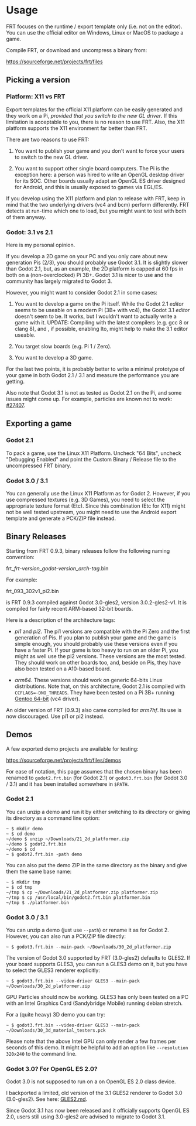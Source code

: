 Usage
=====

FRT focuses on the runtime / export template only (i.e. not on the editor).
You can use the official editor on Windows, Linux or MacOS to package a game.

Compile FRT, or download and uncompress a binary from:

<https://sourceforge.net/projects/frt/files>

## Picking a version

### Platform: X11 vs FRT

Export templates for the official X11 platform can be easily generated and
they work on a Pi, *provided that you switch to the new GL driver*.
If this limitation is acceptable to you, there is no reason to use FRT.
Also, the X11 platform supports the X11 environment far better than FRT.

There are two reasons to use FRT:

1. You want to publish your game and you don't want to force your users
to switch to the new GL driver.

2. You want to support other single board computers. The Pi
is the exception here: a person was hired to write an OpenGL desktop driver
for its SOC. Other boards usually adapt an OpenGL ES driver designed for
Android, and this is usually exposed to games via EGL/ES.

If you develop using the X11 platform and plan to release with FRT,
keep in mind that the two underlying drivers (vc4 and bcm) perform
differently. FRT detects at run-time which one to load, but you might
want to test with both of them anyway.

### Godot: 3.1 vs 2.1

Here is my personal opinion.

If you develop a 2D game on your PC and you only care about new generation
Pis (2/3), you should probably use Godot 3.1. It is slightly
slower than Godot 2.1, but, as an example, the 2D platform is capped
at 60 fps in both on a (non-overclocked) Pi 3B+.
Godot 3.1 is nicer to use and the community has largely migrated to Godot 3.

However, you might want to consider Godot 2.1 in some cases:

1. You want to develop a game on the Pi itself.
While the Godot 2.1 *editor* seems to be useable on a modern Pi
(3B+ with vc4), the Godot 3.1 *editor* doesn't seem to be.
It works, but I wouldn't want to actually write a game with it.
UPDATE: Compiling with the latest compilers (e.g. gcc 8 or clang 8), and
, if possible, enabling lto, might help to make the 3.1 editor useable.

2. You target slow boards (e.g. Pi 1 / Zero).

3. You want to develop a 3D game.

For the last two points, it is probably better to write a minimal prototype
of your game in both Godot 2.1 / 3.1 and measure the performance you are
getting.

Also note that Godot 3.1 is not as tested as Godot 2.1 on the Pi,
and some issues might come up. For example, particles are known not to work:
[#27407](https://github.com/godotengine/godot/issues/27407).

## Exporting a game

### Godot 2.1

To pack a game, use the Linux X11 Platform. Uncheck "64 Bits",
uncheck "Debugging Enabled" and point the Custom Binary / Release file to
the uncompressed FRT binary.

### Godot 3.0 / 3.1

You can generally use the Linux X11 Platform as for Godot 2.
However, if you use compressed textures (e.g. 3D Games), you need to
select the appropriate texture format (Etc). Since this combination
(Etc for X11) might not be well tested upstream, you might need
to use the Android export template and generate a PCK/ZIP file instead.

## Binary Releases

Starting from FRT 0.9.3, binary releases follow the following naming
convention:

frt\_*frt-version*\_*godot-version*\_*arch-tag*.bin

For example:

frt\_093\_302v1\_pi2.bin

is FRT 0.9.3 compiled against Godot 3.0-gles2, version 3.0.2-gles2-v1. It is
compiled for fairly recent ARM-based 32-bit boards.

Here is a description of the architecture tags:

- *pi1* and *pi2*. The pi1 versions are compatible with the Pi Zero and the
  first generation of Pis. If you plan to publish your game and the
  game is simple enough, you should probably use these versions even if you
  have a faster Pi. If your game is too heavy to run on an older
  Pi, you might as well use the pi2 versions. These versions are the
  most tested. They should work on other boards too, and, beside on
  Pis, they have also been tested on a A10-based board.

- *arm64*. These versions should work on generic 64-bits Linux distributions.
  Note that, on this architecture, Godot 2.1 is compiled with
  `CCFLAGS=-DNO_THREADS`. They have been tested on a Pi 3B+
  running [Gentoo 64-bit](https://github.com/sakaki-/gentoo-on-rpi3-64bit)
  (vc4 driver).

An older version of FRT (0.9.3) also came compiled for *arm7hf*.
Its use is now discouraged. Use pi1 or pi2 instead.

## Demos

A few exported demo projects are available for testing:

<https://sourceforge.net/projects/frt/files/demos>

For ease of notation, this page assumes that the chosen binary has been
renamed to `godot2.frt.bin` (for Godot 2.1) or `godot3.frt.bin`
(for Godot 3.0 / 3.1) and it has been installed somewhere in `$PATH`.

### Godot 2.1

You can unzip a demo and run it by either switching to its directory
or giving its directory as a command line option:

	~ $ mkdir demo
	~ $ cd demo
	~/demo $ unzip ~/Downloads/21_2d_platformer.zip
	~/demo $ godot2.frt.bin
	~/demo $ cd
	~ $ godot2.frt.bin -path demo

You can also put the demo ZIP in the same directory as the binary and
give them the same base name:

	~ $ mkdir tmp
	~ $ cd tmp
	~/tmp $ cp ~/Downloads/21_2d_platformer.zip platformer.zip
	~/tmp $ cp /usr/local/bin/godot2.frt.bin platformer.bin
	~/tmp $ ./platformer.bin

### Godot 3.0 / 3.1

You can unzip a demo (just use `--path`) or rename it as for Godot 2.
However, you can also run a PCK/ZIP file directly:

	~ $ godot3.frt.bin --main-pack ~/Downloads/30_2d_platformer.zip

The version of Godot 3.0 supported by FRT (3.0-gles2) defaults to GLES2.
If your board supports GLES3, you can run a GLES3 demo on it, but
you have to select the GLES3 renderer explicitly:

	~ $ godot3.frt.bin --video-driver GLES3 --main-pack ~/Downloads/30_2d_platformer.zip

GPU Particles should now be working. GLES3 has only been tested on a PC with
an Intel Graphics Card (Sandybridge Mobile) running debian stretch.

For a (quite heavy) 3D demo you can try:

	~ $ godot3.frt.bin --video-driver GLES3 --main-pack ~/Downloads/30_3d_material_testers.pck

Please note that the above Intel GPU can only render a few frames per seconds
of this demo. It might be helpful to add an option like `--resolution 320x240`
to the command line.

### Godot 3.0? For OpenGL ES 2.0?

Godot 3.0 is not supposed to run on a on OpenGL ES 2.0 class device.

I backported a limited, old version of the 3.1 GLES2 renderer to Godot 3.0
(3.0-gles2). See here:
[GLES2.md](https://github.com/efornara/godot/tree/3.0-gles2/GLES2.md).

Since Godot 3.1 has now been released and it officially supports
OpenGL ES 2.0, users still using 3.0-gles2 are advised to migrate to
Godot 3.1.

